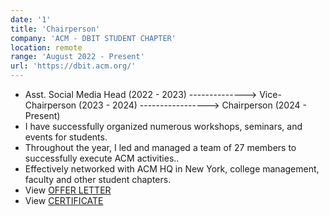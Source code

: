 ```yaml
---
date: '1'
title: 'Chairperson'
company: 'ACM - DBIT STUDENT CHAPTER'
location: remote
range: 'August 2022 - Present'
url: 'https://dbit.acm.org/'
---
```


- Asst. Social Media Head (2022 - 2023) --------------> Vice-Chairperson (2023 - 2024) -----------------> Chairperson (2024 - Present)
- I have successfully organized numerous workshops, seminars, and events for students.
- Throughout the year, I led and managed a team of 27 members to successfully execute ACM activities..
- Effectively networked with ACM HQ in New York, college management, faculty and other student chapters.
- View [OFFER LETTER](https://drive.google.com/file/d/1q-rr54_-9znx-m1PvEDTYkbu5yGy0miK/view?usp=sharing)
- View [CERTIFICATE](https://drive.google.com/file/d/1q-rr54_-9znx-m1PvEDTYkbu5yGy0miK/view?usp=sharing)
